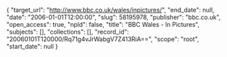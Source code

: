 {
  "target_url": "http://www.bbc.co.uk/wales/inpictures/", 
  "end_date": null, 
  "date": "2006-01-01T12:00:00", 
  "slug": 58195978, 
  "publisher": "bbc.co.uk", 
  "open_access": true, 
  "npld": false, 
  "title": "BBC Wales - In Pictures", 
  "subjects": [], 
  "collections": [], 
  "record_id": "20060101T120000/Rq71g4vJrWabgV7Z413RiA==", 
  "scope": "root", 
  "start_date": null
}

